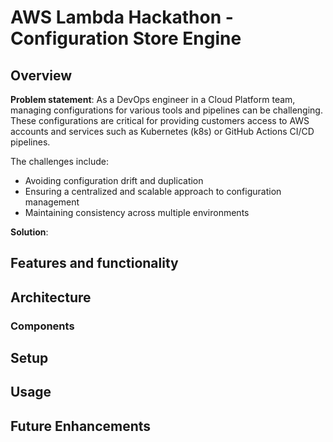 # AWS Lambda Hackathon - Configuration Store Engine

## Overview

**Problem statement**: As a DevOps engineer in a Cloud Platform team, managing configurations for various tools and pipelines can be challenging. These configurations are critical for providing customers access to AWS accounts and services such as Kubernetes (k8s) or GitHub Actions CI/CD pipelines.

The challenges include:
- Avoiding configuration drift and duplication
- Ensuring a centralized and scalable approach to configuration management
- Maintaining consistency across multiple environments

**Solution**: 


## Features and functionality


## Architecture
### Components

## Setup

## Usage

## Future Enhancements
